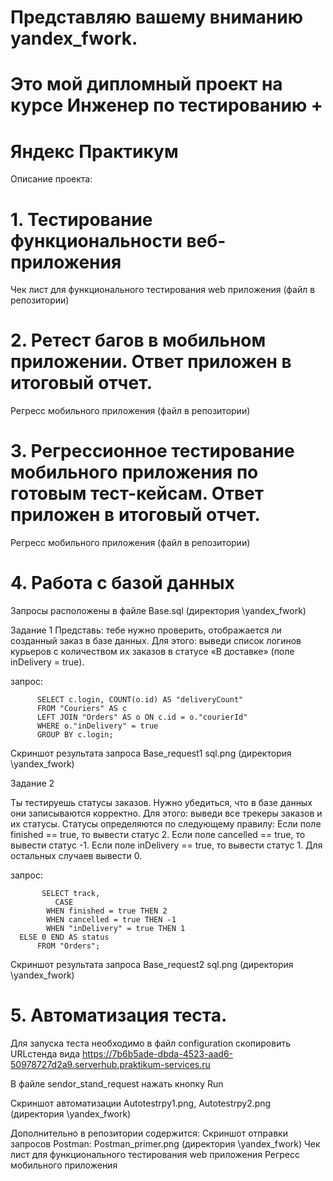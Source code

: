 # Представляю вашему вниманию yandex_fwork. 
# Это мой дипломный проект на курсе Инженер по тестированию +
# Яндекс Практикум

Описание проекта:

# 1. Тестирование функциональности веб-приложения
Чек лист для функционального тестирования web приложения (файл в репозитории)
# 2. Ретест багов в мобильном приложении. Ответ приложен в итоговый отчет.
Регресс мобильного приложения (файл в репозитории)
# 3. Регрессионное тестирование мобильного приложения по готовым тест-кейсам. Ответ приложен в итоговый отчет.
Регресс мобильного приложения (файл в репозитории)
# 4. Работа с базой данных
Запросы расположены в файле Base.sql (директория \yandex_fwork)

Задание 1
Представь: тебе нужно проверить, отображается ли созданный заказ в базе данных.
Для этого: выведи список логинов курьеров с количеством их заказов в статусе «В доставке» (поле inDelivery = true). 

запрос:

          SELECT c.login, COUNT(o.id) AS "deliveryCount" 
          FROM "Couriers" AS c 
          LEFT JOIN "Orders" AS o ON c.id = o."courierId" 
          WHERE o."inDelivery" = true 
          GROUP BY c.login;

Скриншот результата запроса Base_request1 sql.png (директория \yandex_fwork)

Задание 2

Ты тестируешь статусы заказов. Нужно убедиться, что в базе данных они записываются корректно.
Для этого: выведи все трекеры заказов и их статусы. 
Статусы определяются по следующему правилу:
Если поле finished == true, то вывести статус 2.
Если поле canсelled == true, то вывести статус -1.
Если поле inDelivery == true, то вывести статус 1.
Для остальных случаев вывести 0.

запрос:

           SELECT track, 
              CASE 
	        WHEN finished = true THEN 2 
	        WHEN cancelled = true THEN -1 
	        WHEN "inDelivery" = true THEN 1 
	  ELSE 0 END AS status 
          FROM "Orders";

Скриншот результата запроса Base_request2 sql.png (директория \yandex_fwork)
# 5. Автоматизация теста.

Для запуска теста необходимо в файл configuration скопировить URLстенда вида 
https://7b6b5ade-dbda-4523-aad6-50978727d2a9.serverhub.praktikum-services.ru

В файле sendor_stand_request нажать кнопку Run 

Скриншот автоматизации  Autotestrpy1.png, Autotestrpy2.png (директория \yandex_fwork)
      
Дополнительно в репозитории содержится:
Скриншот отправки запросов Postman: Postman_primer.png  (директория \yandex_fwork)
Чек лист для функционального тестирования web приложения
Регресс мобильного приложения
